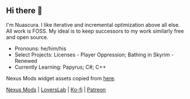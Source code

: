 ## Hi there 👋
I'm Nuascura. I like iterative and incremental optimization above all else.
</br>All work is FOSS. My ideal is to keep successors to my work similarly free and open source.

- Pronouns: he/him/his
- Select Projects: Licenses - Player Oppression; Bathing in Skyrim - Renewed
- Currently Learning: Papyrus; C#; C++

Nexus Mods widget assets copied from [here](https://github.com/doodlum/nexusmods-widgets).

[Nexus Mods](https://next.nexusmods.com/profile/Nuascura) | [LoversLab](https://www.loverslab.com/profile/1295961-nuascura) | [Ko-fi](https://ko-fi.com/nuascura) | [Patreon](https://www.patreon.com/nuascura)

